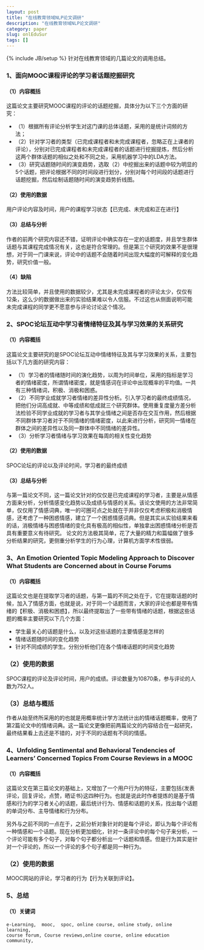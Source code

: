 ```yaml
---
layout: post
title: "在线教育领域NLP论文调研"
description: "在线教育领域NLP论文调研"
category: paper
slug: onlEduSur
tags: []
---
```

{% include JB/setup %}
针对在线教育领域的几篇论文的调用总结。

### 1、面向MOOC课程评论的学习者话题挖掘研究
#### （1）内容概括
这篇论文主要研究MOOC课程的评论的话题挖掘，具体分为以下三个方面的研究：
- （1）根据所有评论分析学生对这门课的总体话题，采用的是统计词频的方法；
- （2）针对学习者的类型（已完成课程者和未完成课程者，忽略正在上课者的评论），分别对已完成课程者和未完成课程者的话题进行挖掘提炼，然后分析这两个群体话题的相似之处和不同之处，采用机器学习中的LDA方法。
- （3）研究话题随时间的演变趋势，选取（2）中挖掘出来的话题中较为明显的5个话题，把评论根据不同的时间段进行划分，分别对每个时间段的话题进行话题挖掘，然后绘制话题随时间的演变趋势折线图。

#### （2）使用的数据
用户评论内容及时间，用户的课程学习状态【已完成、未完成和正在进行】

#### （3）总结与分析
作者的前两个研究内容还不错，证明评论中确实存在一定的话题度，并且学生群体话题与其课程完成情况有关，这也是符合常理的。但是第三个研究的效果不是很理想，对于同一门课来说，评论中的话题不会随着时间出现大幅度的可解释的变化趋势，研究价值一般。
#### （4）缺陷
方法比较简单，并且使用的数据较少，尤其是未完成课程者的评论太少，仅仅有12条，这么少的数据做出来的实验结果难以令人信服。不过这也从侧面说明可能未完成课程的同学更不愿意参与评论讨论这个情况。

### 2、SPOC论坛互动中学习者情绪特征及其与学习效果的关系研究
#### （1）内容概括
这篇论文主要研究的是SPOC论坛互动中情绪特征及其与学习效果的关系，主要包括以下几方面的研究内容：  
- （1）学习者的情绪随时间的演化趋势，以周为时间单位，采用的指标是学习者的情绪密度，所谓情绪密度，就是情感词在评论中出现概率的平均值。一共有三种情绪词，积极、消极和困惑。
- （2）不同学业成就学习者情绪的差异性分析。引入学习者的最终成绩情况，把他们分词高成就、中等成绩和低成就三个研究群体。使用重复度量方差分析法检验不同学业成就的学习者与其学业情绪之间是否存在交互作用，然后根据不同群体学习者对于不同情绪的情绪密度，以此来进行分析，研究同一情绪在群体之间的差异性以及同一群体中不同情绪的差异性。
- （3）分析学习者情绪与学习效果在每周的相关性变化趋势

#### （2）使用的数据
SPOC论坛的评论以及评论时间，学习者的最终成绩

#### （3）总结与分析
与第一篇论文不同，这一篇论文针对的仅仅是已完成课程的学习者，主要是从情感方面来分析，分析情感变化趋势以及成绩与情感的关系。该论文使用的方法非常简单，仅仅用了情感词典，唯一的可圈可点之处就在于并非仅仅考虑积极和消极情感，还考虑了一种困惑情感，建立了一个困惑情感词典。但是其实从实验结果来看的话，消极情绪与困惑情绪的变化具有极高的相似性，单独拿出困惑情绪分析是否具有重要意义有待研究。
论文的方法极其简单，花了大量的精力和篇幅做了很多分析结果的研究，更侧重分析学生的行为心理，计算机方面学术性很弱。

### 3、An Emotion Oriented Topic Modeling Approach to Discover What Students are Concerned about in Course Forums
#### （1）内容概括
这篇论文也是在提取学习者的话题，与第一篇的不同之处在于，它在提取话题的时候，加入了情感方面，也就是说，对于同一个话题而言，大家的评论也都是带有情绪的【积极、消极和困惑】，所以最终提取出了一些带有情绪的话题，根据这些话题的概率主要研究以下几个方面：
- 学生最关心的话题是什么，以及对这些话题的主要情感是怎样的
- 情绪话题随时间的变化趋势
- 针对不同成绩的学生。分别分析他们在各个情绪话题的时间变化趋势

### （2）使用的数据
SPOC课程的评论及评论时间，用户的成绩。评论数量为10870条，参与评论的人数为752人。

### （3）总结与概括
作者从始至终所采用的的也就是用概率统计学方法统计出的情绪话题概率，使用了第2篇论文中的情绪词典。这一篇论文更像把前两篇论文的内容结合在一起研究，最终结果看上去还是不错的，对于不同的话题有不同的情感。

### 4、Unfolding Sentimental and Behavioral Tendencies of Learners’ Concerned Topics From Course Reviews in a MOOC
#### （1）内容概括
这篇论文在第三篇论文的基础上，又增加了一个用户行为的特征，主要包括{发表评论，回复评论，点赞，晒证书}这四种行为。也就是说此时作者提炼的是基于情感和行为的学习者关心的话题，最后统计行为、情感和话题的关系，找出每个话题的单词分布、主导情绪和行为分布。

另外与之前不同的一点在于，之前分析对象针对的是每个评论，即认为每个评论有一种情感和一个话题。现在分析更加细化，针对一条评论中的每个句子来分析，一个评论可能有多个句子，对每个句子都分析出一个话题和情感。但是行为其实是针对一个评论的，所以一个评论的多个句子都是同一种行为。

### （2）使用的数据
MOOC网站的评论，学习者的行为【行为关联到评论】。

### 5、总结
#### （1）关键词
```
e-Learning,  mooc,  spoc, online course, online study, online learning,
course forum, Course reviews,online course, online education community,
```

